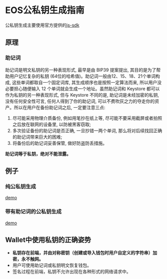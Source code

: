 # EOS公私钥生成指南
公私钥生成主要使用官方提供的[js-sdk](https://github.com/EOSIO/eosjs-ecc)
## 原理
### 助记词
助记词是明文私钥的另一种表现形式, 最早是由 BIP39 提案提出, 其目的是为了帮助用户记忆复杂的私钥 (64位的哈希值)。助记词一般由12、15、18、21个单词构成, 这些单词都取自一个固定词库, 其生成顺序也是按照一定算法而来, 所以用户没必要担心随便输入 12 个单词就会生成一个地址。虽然助记词和 Keystore 都可以作为私钥的另一种表现形式, 但与 Keystore 不同的是, 助记词是未经加密的私钥, 没有任何安全性可言, 任何人得到了你的助记词, 可以不费吹灰之力的夺走你的资产。所以在用户在备份助记词之后, 一定要注意三点:
 
1. 尽可能采用物理介质备份, 例如用笔抄在纸上等, 尽可能不要采用截屏或者拍照之后放在联网的设备里, 以防被黑客窃取;
2. 多次验证备份的助记词是否正确, 一旦抄错一两个单词, 那么将对后续找回正确的助记词带来巨大的困难;
3. 将备份后的助记词妥善保管, 做好防盗防丢措施。
 
 **助记词等于私钥，绝对不能泄露。**
 
## 例子
### 纯公私钥生成
[demo](./pureKeyGen.js)

### 带有助记词的公私钥生成
[demo](./mnemonicsKeyGen.js)

## Wallet中使用私钥的正确姿势
- **私钥存在前端，并由对称密钥（创建或导入钱包时用户自定义的字符串）加密，永不触网。**
- 用户可使用助记词或私钥明文恢复钱包。
- 签名过程在前端，私钥不允许出现在各种形式的网络请求中。